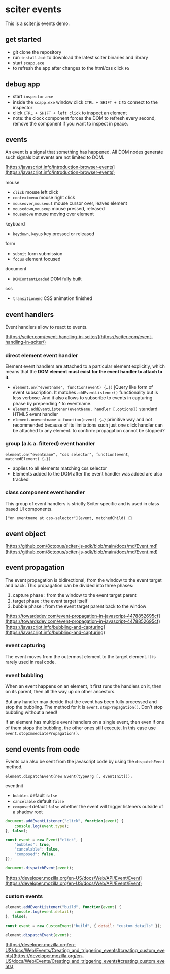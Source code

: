 # sciter events

This is a [sciter.js](https://sciter.com/) events demo.

## get started

- git clone the repository
- run `install.bat` to download the latest sciter binaries and library
- start `scapp.exe`
- to refresh the app after changes to the html/css click `F5`

## debug app

- start `inspector.exe`
- inside the `scapp.exe` window click `CTRL + SHIFT + I` to connect to the inspector
- click `CTRL + SHIFT + left click` to inspect an element
- note: the clock component forces the DOM to refresh every second, remove the component if you want to inspect in peace.

## events

An event is a signal that something has happened. All DOM nodes generate such signals but events are not limited to DOM.

[https://javascript.info/introduction-browser-events](https://javascript.info/introduction-browser-events)

mouse
- `click` mouse left click
- `contextmenu` mouse right click
- `mouseover`,`mouseout` mouse cursor over, leaves element
- `mousedown`,`mouseup` mouse pressed, released
- `mousemove` mouse moving over element

keyboard
- `keydown`, `keyup` key pressed or released

form
- `submit` form submission
- `focus` element focused

document
- `DOMContentLoaded` DOM fully built

css
- `transitionend` CSS animation finished

## event handlers

Event handlers allow to react to events.

[https://sciter.com/event-handling-in-sciter/](https://sciter.com/event-handling-in-sciter/)

### direct element event handler

Element event handlers are attached to a particular element explicitly, which means that the **DOM element must exist for the event handler to attach to it**.
- `element.on("eventname", function(event) {…})` jQuery like form of event subscription. It matches `addEventListener()` functionality but is less verbose.  And it also allows to subscribe to events in capturing phase by prepending ^ to eventname.
- `element.addEventListener(eventName, handler [,options])` standard HTML5 event handler
- `element.oneventname = function(event) {…}` primitive way and not recommended because of its limitations such just one click handler can be attached to any element. to confirm: propagation cannot be stopped?

### group (a.k.a. filtered) event handler

`element.on("eventname", "css selector", function(event, matchedElement) {…})`
- applies to all elements matching css selector
- Elements added to the DOM after the event handler was added are also tracked

### class component event handler

This group of event handlers is strictly Sciter specific and is used in class based UI components.

`["on eventname at css-selector"](event, matchedChild) {}`

## event object

[https://github.com/8ctopus/sciter-js-sdk/blob/main/docs/md/Event.md](https://github.com/8ctopus/sciter-js-sdk/blob/main/docs/md/Event.md)

## event propagation

The event propagation is bidirectional, from the window to the event target and back. This propagation can be divided into three phases:

1. capture phase : from the window to the event target parent
2. target phase : the event target itself
3. bubble phase : from the event target parent back to the window

[https://towardsdev.com/event-propagation-in-javascript-4478852695cf](https://towardsdev.com/event-propagation-in-javascript-4478852695cf)
[https://javascript.info/bubbling-and-capturing](https://javascript.info/bubbling-and-capturing)

### event capturing

The event moves from the outermost element to the target element. It is rarely used in real code.

### event bubbling

When an event happens on an element, it first runs the handlers on it, then on its parent, then all the way up on other ancestors.

But any handler may decide that the event has been fully processed and stop the bubbling. The method for it is `event.stopPropagation()`. Don’t stop bubbling without a need!

If an element has multiple event handlers on a single event, then even if one of them stops the bubbling, the other ones still execute. In this case use `event.stopImmediatePropagation()`.

## send events from code

Events can also be sent from the javascript code by using the `dispatchEvent` method.

`element.dispatchEvent(new Event(typeArg [, eventInit]));`

eventInit
- `bubbles` default `false`
- `cancelable` default `false`
- `composed` default `false` whether the event will trigger listeners outside of a shadow root

```js
document.addEventListener("click", function(event) {
    console.log(event.type);
}, false);

const event = new Event("click", {
    "bubbles": true,
    "cancelable": false,
    "composed": false,
});

document.dispatchEvent(event);
```

[https://developer.mozilla.org/en-US/docs/Web/API/Event/Event](https://developer.mozilla.org/en-US/docs/Web/API/Event/Event)

### custom events

```js
element.addEventListener("build", function(event) {
    console.log(event.detail);
}, false);

const event = new CustomEvent("build", { detail: "custom details" });

element.dispatchEvent(event);
```

[https://developer.mozilla.org/en-US/docs/Web/Events/Creating_and_triggering_events#creating_custom_events](https://developer.mozilla.org/en-US/docs/Web/Events/Creating_and_triggering_events#creating_custom_events)
